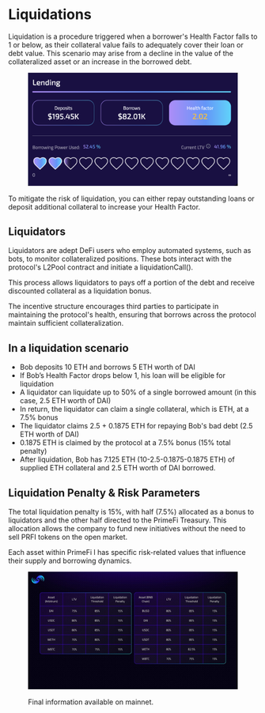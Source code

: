 # Liquidations

Liquidation is a procedure triggered when a borrower's Health Factor falls to 1 or below, as their collateral value fails to adequately cover their loan or debt value. This scenario may arise from a decline in the value of the collateralized asset or an increase in the borrowed debt.

<figure><img src="../.gitbook/assets/image (89).png" alt=""><figcaption></figcaption></figure>

To mitigate the risk of liquidation, you can either repay outstanding loans or deposit additional collateral to increase your Health Factor.

## Liquidators&#x20;

Liquidators are adept DeFi users who employ automated systems, such as bots, to monitor collateralized positions. These bots interact with the protocol's L2Pool contract and initiate a liquidationCall().&#x20;

This process allows liquidators to pays off a portion of the debt and receive discounted collateral as a liquidation bonus.&#x20;

The incentive structure encourages third parties to participate in maintaining the protocol's health, ensuring that borrows across the protocol maintain sufficient collateralization.

## In a liquidation scenario

* Bob deposits 10 ETH and borrows 5 ETH worth of DAI
* If Bob’s Health Factor drops below 1, his loan will be eligible for liquidation
* A liquidator can liquidate up to 50% of a single borrowed amount (in this case, 2.5 ETH worth of DAI)
* In return, the liquidator can claim a single collateral, which is ETH, at a 7.5% bonus
* The liquidator claims 2.5 + 0.1875 ETH for repaying Bob's bad debt (2.5 ETH worth of DAI)
* 0.1875 ETH is claimed by the protocol at a 7.5% bonus (15% total penalty)
* After liquidation, Bob has 7.125 ETH (10-2.5-0.1875-0.1875 ETH) of supplied ETH collateral and 2.5 ETH worth of DAI borrowed.

## Liquidation Penalty & Risk Parameters

The total liquidation penalty is 15%, with half (7.5%) allocated as a bonus to liquidators and the other half directed to the PrimeFi Treasury. This allocation allows the company to fund new initiatives without the need to sell PRFI tokens on the open market.

Each asset within PrimeFi l has specific risk-related values that influence their supply and borrowing dynamics.

<figure><img src="../.gitbook/assets/Copia de PF Whitepaper.jpg" alt=""><figcaption><p>Final information available on mainnet.</p></figcaption></figure>
